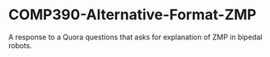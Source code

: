# COMP390-Alternative-Format-ZMP
A response to a Quora questions that asks for explanation of ZMP in bipedal robots. 
